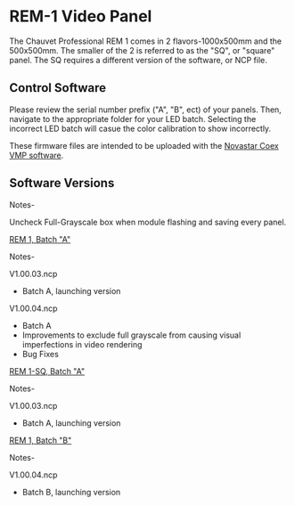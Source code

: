 # REM-1 Video Panel

The Chauvet Professional REM 1 comes in 2 flavors-1000x500mm and the 500x500mm. The smaller of the 2 is referred to as the "SQ", or "square" panel. The SQ requires a different version of the software, or NCP file.

## Control Software

Please review the serial number prefix ("A", "B", ect) of your panels. Then, navigate to the appropriate folder for your LED batch. Selecting the incorrect LED batch will casue the color calibration to show incorrectly.

These firmware files are intended to be uploaded with the [Novastar Coex VMP software](https://www.novastar.tech/downloads/).

## Software Versions

Notes-

Uncheck Full-Grayscale box when module flashing and saving every panel.

[REM 1, Batch "A"](https://github.com/Chauvet-Pro/REM-1/blob/main/NCP_Files/REM1_NCP_file_BatchA_V1.00.03.ncp)

Notes-

V1.00.03.ncp
- Batch A, launching version

V1.00.04.ncp
- Batch A
- Improvements to exclude full grayscale from causing visual imperfections in  video rendering
- Bug Fixes

[REM 1-SQ, Batch "A"](https://github.com/Chauvet-Pro/REM-1/blob/main/NCP_Files/REM1_NCP_file_BatchA_V1.00.03.ncp)

Notes-

V1.00.03.ncp
- Batch A, launching version

[REM  1, Batch "B"](https://github.com/Chauvet-Pro/REM-1/blob/main/NCP_Files/REM1%20Batch%20A%20Updated%20ncp%20file%20V1.00.04.ncp)

Notes-

V1.00.04.ncp
- Batch B, launching version
